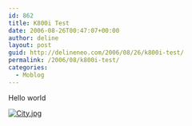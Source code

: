 ```yaml
---
id: 862
title: K800i Test
date: 2006-08-26T00:47:07+00:00
author: deline
layout: post
guid: http://delineneo.com/2006/08/26/k800i-test/
permalink: /2006/08/k800i-test/
categories:
  - Moblog
---
```

Hello world

<!--Mime Type of File is image/jpeg -->

<div>
  <a href="http://delineneo.com/wp-photos/20060825-074707-1.jpg"><img src="http://delineneo.com/wp-photos/thumb.20060825-074707-1.jpg" alt="City.jpg" /></a>
</div>
